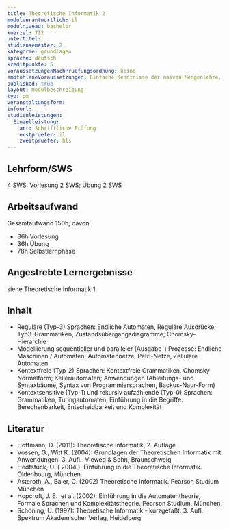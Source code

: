 ```yaml
---
title: Theoretische Informatik 2
modulverantwortlich: il
modulniveau: bachelor
kuerzel: TI2
untertitel:
studiensemester: 2
kategorie: grundlagen
sprache: deutsch
kreditpunkte: 5
voraussetzungenNachPruefungsordnung: keine
empfohleneVoraussetzungen: Einfache Kenntnisse der naiven Mengenlehre, wie sie in der Schule vermittelt und bei der mathematischen Begriffsbildung verwendet werden.
published: true
layout: modulbeschreibung
typ: pm
veranstaltungsform: 
infourl: 
studienleistungen:
  Einzelleistung:
    art: Schriftliche Prüfung
    erstpruefer: il
    zweitpruefer: hls
---
```


## Lehrform/SWS
4 SWS: Vorlesung 2 SWS; Übung 2 SWS

## Arbeitsaufwand
Gesamtaufwand 150h, davon
- 36h Vorlesung
- 36h Übung
- 78h Selbstlernphase

## Angestrebte Lernergebnisse
siehe Theoretische Informatik 1.

## Inhalt
- Reguläre (Typ-3) Sprachen: Endliche Automaten, Reguläre Ausdrücke; Typ3-Grammatiken, Zustandsübergangsdiagramme; Chomsky-Hierarchie
- Modellierung sequentieller und paralleler (Ausgabe-) Prozesse: Endliche Maschinen / Automaten; Automatennetze, Petri-Netze, Zelluläre Automaten
- Kontextfreie (Typ-2) Sprachen: Kontextfreie Grammatiken, Chomsky-Normalform; Kellerautomaten; Anwendungen (Ableitungs- und Syntaxbäume, Syntax von Programmiersprachen, Backus-Naur-Form)
- Kontextsensitive (Typ-1) und rekursiv aufzählende (Typ-0) Sprachen: Grammatiken, Turingautomaten, Einführung in die Begriffe: Berechenbarkeit, Entscheidbarkeit und Komplexität

## Literatur
- Hoffmann, D. (2011): Theoretische Informatik, 2. Auflage
- Vossen, G., Witt K. (2004): Grundlagen der Theoretischen Informatik mit Anwendungen. 3. Aufl.  Vieweg & Sohn, Braunschweig.
- Hedtstück, U. ( 2004 ): Einführung in die Theoretische Informatik. Oldenbourg, München.
- Asteroth, A., Baier, C. (2002) Theoretische Informatik. Pearson Studium München
- Hopcroft, J. E.  et al. (2002): Einführung in die Automatentheorie, Formale Sprachen und Komplexitätstheorie. Pearson Studium, München.
- Schöning, U. (1997): Theoretische Informatik - kurzgefaßt. 3. Aufl. Spektrum Akademischer Verlag, Heidelberg.
